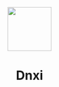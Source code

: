 <p align="center">
  <img width="100" src="https://avatars.githubusercontent.com/u/73083217" />
</p>
<h1 align="center">Dnxi</h1>
